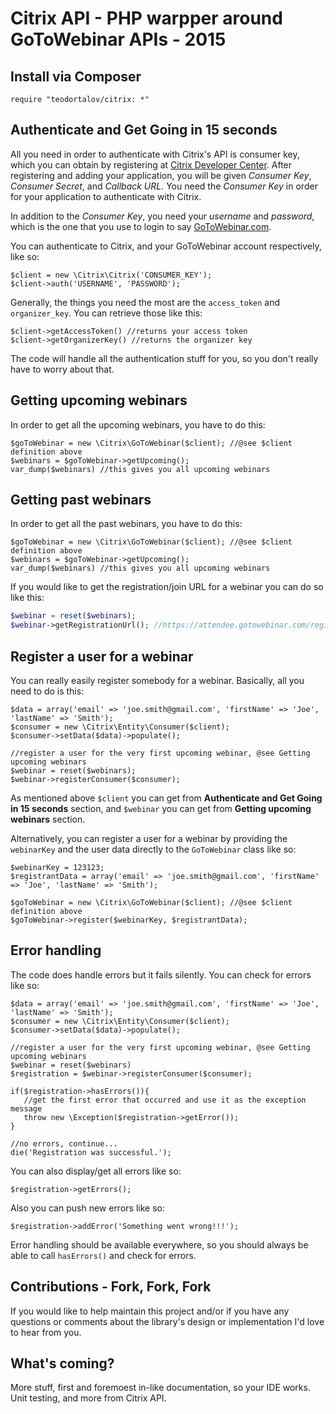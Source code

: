 Citrix API - PHP warpper around GoToWebinar APIs - 2015
======

Install via Composer
--

`require "teodortalov/citrix: *"`

Authenticate and Get Going in 15 seconds
--

All you need in order to authenticate with Citrix's API is consumer key, which you can obtain by registering at [Citrix Developer Center][1]. After registering and adding your application, you will be given *Consumer Key*, 
*Consumer Secret*, and *Callback URL*. You need the *Consumer Key* in order for your application to authenticate with Citrix. 

In addition to the *Consumer Key*, you need your *username* and *password*, which is the one that you use to login to say [GoToWebinar.com][2].

You can authenticate to Citrix, and your GoToWebinar account respectively, like so:


    $client = new \Citrix\Citrix('CONSUMER_KEY');
    $client->auth('USERNAME', 'PASSWORD'); 


Generally, the things you need the most are the `access_token` and `organizer_key`. You can retrieve those like this:

    $client->getAccessToken() //returns your access token
    $client->getOrganizerKey() //returns the organizer key

The code will handle all the authentication stuff for you, so you don't really have to worry about that. 

Getting upcoming webinars
--

In order to get all the upcoming webinars, you have to do this:

    $goToWebinar = new \Citrix\GoToWebinar($client); //@see $client definition above 
    $webinars = $goToWebinar->getUpcoming();
    var_dump($webinars) //this gives you all upcoming webinars

Getting past webinars
--

In order to get all the past webinars, you have to do this:

    $goToWebinar = new \Citrix\GoToWebinar($client); //@see $client definition above 
    $webinars = $goToWebinar->getUpcoming();
    var_dump($webinars) //this gives you all upcoming webinars

If you would like to get the registration/join URL for a webinar you can do so like this:
```php
$webinar = reset($webinars);
$webinar->getRegistrationUrl(); //https://attendee.gotowebinar.com/register/456905497806
```

Register a user for a webinar
--

You can really easily register somebody for a webinar. Basically, all you need to do is this:

    $data = array('email' => 'joe.smith@gmail.com', 'firstName' => 'Joe', 'lastName' => 'Smith');
    $consumer = new \Citrix\Entity\Consumer($client);
    $consumer->setData($data)->populate();
    
    //register a user for the very first upcoming webinar, @see Getting upcoming webinars
    $webinar = reset($webinars);
    $webinar->registerConsumer($consumer);

As mentioned above `$client` you can get from **Authenticate and Get Going in 15 seconds** section, and `$webinar` you can get from  **Getting upcoming webinars** section. 

Alternatively, you can register a user for a webinar by providing the `webinarKey` and the user data directly to the `GoToWebinar` class like so:

    $webinarKey = 123123;
    $registrantData = array('email' => 'joe.smith@gmail.com', 'firstName' => 'Joe', 'lastName' => 'Smith');
    
    $goToWebinar = new \Citrix\GoToWebinar($client); //@see $client definition above
    $goToWebinar->register($webinarKey, $registrantData);

Error handling
--

The code does handle errors but it fails silently. You can check for errors like so:

    $data = array('email' => 'joe.smith@gmail.com', 'firstName' => 'Joe', 'lastName' => 'Smith');
    $consumer = new \Citrix\Entity\Consumer($client);
    $consumer->setData($data)->populate();
    
    //register a user for the very first upcoming webinar, @see Getting upcoming webinars
    $webinar = reset($webinars)
    $registration = $webinar->registerConsumer($consumer);
    
    if($registration->hasErrors()){
       //get the first error that occurred and use it as the exception message
       throw new \Exception($registration->getError());
    }
       
    //no errors, continue...
    die('Registration was successful.');

You can also display/get all errors like so:

    $registration->getErrors();

Also you can push new errors like so:

    $registration->addError('Something went wrong!!!');

Error handling should be available everywhere, so you should always be able to call `hasErrors()` and check for errors.

Contributions - Fork, Fork, Fork
--

If you would like to help maintain this project and/or if you have any questions or comments about the library's design or implementation I'd love to hear from you.

What's coming?
--

More stuff, first and foremoest in-like documentation, so your IDE works. Unit testing, and more from Citrix API.


  [1]: https://developer.citrixonline.com/user/register
  [2]: http://GoToWebinar.com
